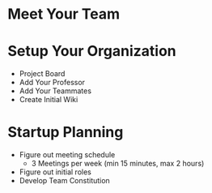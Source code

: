 # Meet Your Team

# Setup Your Organization
  - Project Board
  - Add Your Professor
  - Add Your Teammates
  - Create Initial Wiki

# Startup Planning
  - Figure out meeting schedule
    * 3 Meetings per week (min 15 minutes, max 2 hours)
  - Figure out initial roles
  - Develop Team Constitution
